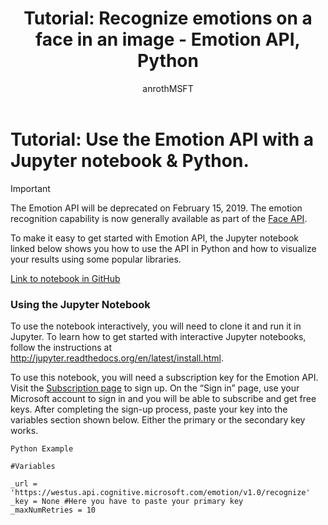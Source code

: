 ﻿---
title: "Tutorial: Recognize emotions on a face in an image - Emotion API, Python"
titlesuffix: Azure Cognitive Services
description: Use a Jupyter notebook to learn how to use the Emotion API with Python. Visualize your results by using popular libraries.
services: cognitive-services
author: anrothMSFT
manager: cgronlun

ms.service: cognitive-services
ms.component: emotion-api
ms.topic: tutorial
ms.date: 05/23/2017
ms.author: anroth
ROBOTS: NOINDEX
---

# Tutorial: Use the Emotion API with a Jupyter notebook & Python.

> [!IMPORTANT]
> The Emotion API will be deprecated on February 15, 2019. The emotion recognition capability is now generally available as part of the [Face API](https://docs.microsoft.com/azure/cognitive-services/face/). 

To make it easy to get started with Emotion API, the Jupyter notebook linked below shows you how to use the API in Python and how to visualize your results using some popular libraries.

[Link to notebook in GitHub](https://github.com/Microsoft/Cognitive-Emotion-Python/blob/master/Jupyter%20Notebook/Emotion%20Analysis%20Example.ipynb)

### Using the Jupyter Notebook

To use the notebook interactively, you will need to clone it and run it in Jupyter. To learn how to get started with interactive Jupyter notebooks, follow the instructions at http://jupyter.readthedocs.org/en/latest/install.html.

To use this notebook, you will need a subscription key for the Emotion API. Visit the [Subscription page](https://azure.microsoft.com/try/cognitive-services/) to sign up. On the “Sign in” page, use your Microsoft account to sign in and you will be able to subscribe and get free keys. After completing the sign-up process, paste your key into the variables section shown below. Either the primary or the secondary key works.

```
Python Example

#Variables

_url = 'https://westus.api.cognitive.microsoft.com/emotion/v1.0/recognize'
_key = None #Here you have to paste your primary key
_maxNumRetries = 10

```
